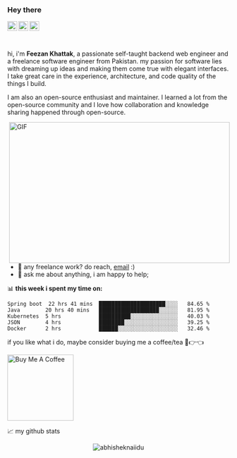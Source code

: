 
### Hey there 
<a href="https://www.instagram.com/feezankhattak/">
  <img align="left" alt="Feezan's Instagram" width="22px" src="https://raw.githubusercontent.com/hussainweb/hussainweb/main/icons/instagram.png" />
</a>
<a href="https://twitter.com/FeezanKhattak">
  <img align="left" alt="Feezan Khattak | Twitter" width="22px" src="https://raw.githubusercontent.com/peterthehan/peterthehan/master/assets/twitter.svg" />
</a>
<a https://www.linkedin.com/in/feezan-khattak-5aa02b17a/">
  <img align="left" alt="Feezan's LinkedIN" width="22px" src="https://raw.githubusercontent.com/peterthehan/peterthehan/master/assets/linkedin.svg" />
</a>

<br/>
<br/>
<br />

hi, i'm **Feezan Khattak**, a passionate self-taught backend web engineer and a freelance software engineer from Pakistan. my passion for software lies with dreaming up ideas and making them come true with elegant interfaces. I take great care in the experience, architecture, and code quality of the things I build.

I am also an open-source enthusiast and maintainer. I learned a lot from the open-source community and I love how collaboration and knowledge sharing happened through open-source.

  <img align="right" alt="GIF" src="https://github.com/abhisheknaiidu/abhisheknaiidu/blob/master/code.gif?raw=true" width="500" height="320" />
  
- 💼 any freelance work? do reach, [email](mailto:feezanktk2208@gmail.com) :)
- 💬 ask me about anything, i am happy to help;



📊 **this week i spent my time on:**
<!--START_SECTION:waka-->

```text
Spring boot  22 hrs 41 mins  █████████████████████░░░░   84.65 %
Java        20 hrs 40 mins   ███████████████████░░░░░░   81.95 %
Kubernetes  5 hrs            ██████████░░░░░░░░░░░░░░░   40.03 %
JSON        4 hrs            ████████░░░░░░░░░░░░░░░░░   39.25 %
Docker      2 hrs            ██████░░░░░░░░░░░░░░░░░░░   32.46 %
```

<!--END_SECTION:waka-->

if you like what i do, maybe consider buying me a coffee/tea 🥺👉👈

<a href="https://www.buymeacoffee.com/feezanktk2r" target="_blank"><img src="https://cdn.buymeacoffee.com/buttons/v2/default-red.png" alt="Buy Me A Coffee" width="150" ></a>


📈 my github stats

<p align="center"> <img src="https://github-readme-stats.vercel.app/api?username=Feezan-khattak&show_icons=true&theme=gotham" alt="abhisheknaiidu" />

